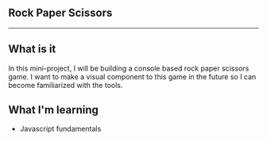 ## Rock Paper Scissors
---
## What is it
In this mini-project, I will be building a console based rock paper scissors game. I want to make a visual component to this game in the future so I can become familiarized with the tools.

## What I'm learning
- Javascript fundamentals
